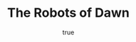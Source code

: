 ---
title: "The Robots of Dawn"
bookCover: "/assets/book-covers/the-robots-of-dawn.jpg"
slug: "the-robots-of-dawn"
bookAuthor: "Isaac Asimov"
rating: 10
done: false
tags: []
detailedNotes: false
amazonLink: ""
author:
  name: Rico Trebeljahr
  picture: "/assets/blog/profile.jpeg"
---